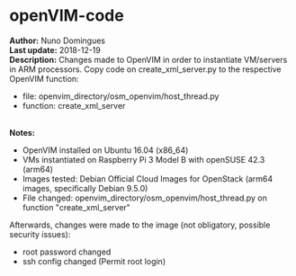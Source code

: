 # openVIM-code

**Author:** Nuno Domingues<br/>
**Last update:** 2018-12-19<br/>
**Description:** Changes made to OpenVIM in order to instantiate VM/servers in ARM processors. Copy code on create_xml_server.py to the respective OpenVIM function:<br/>
* file: openvim_directory/osm_openvim/host_thread.py<br/>
* function: create_xml_server<br/><br/>

**Notes:**
- OpenVIM installed on Ubuntu 16.04 (x86_64)
- VMs instantiated on Raspberry Pi 3 Model B with openSUSE 42.3 (arm64)
- Images tested: Debian Official Cloud Images for OpenStack (arm64 images, specifically Debian 9.5.0)
- File changed: openvim_directory/osm_openvim/host_thread.py on function "create_xml_server"

Afterwards, changes were made to the image (not obligatory, possible security issues):
- root password changed
- ssh config changed (Permit root login)

